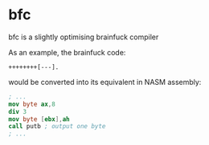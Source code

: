 bfc
===

bfc is a slightly optimising brainfuck compiler

As an example, the brainfuck code:
```brainfuck
++++++++[---].
```
would be converted into its equivalent in NASM assembly:
```nasm
; ...
mov byte ax,8
div 3
mov byte [ebx],ah
call putb ; output one byte
; ...
```
